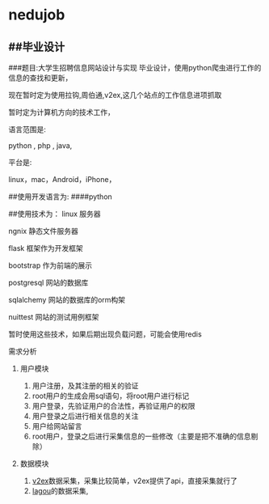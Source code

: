 nedujob
=======
##毕业设计
--------
###题目:大学生招聘信息网站设计与实现
毕业设计，使用python爬虫进行工作的信息的查找和更新，

现在暂时定为使用拉钩,周伯通,v2ex,这几个站点的工作信息进项抓取

暂时定为计算机方向的技术工作，

语言范围是:

python , php , java,

平台是:

linux，mac，Android，iPhone，

##使用开发语言为:
####python

##使用技术为：
linux  服务器

ngnix 静态文件服务器

flask 框架作为开发框架

bootstrap 作为前端的展示

postgresql 网站的数据库

sqlalchemy 网站的数据库的orm构架

nuittest 网站的测试用例框架

暂时使用这些技术，如果后期出现负载问题，可能会使用redis


需求分析



1. 用户模块

    1. 用户注册，及其注册的相关的验证
    2. root用户的生成会用sql语句，将root用户进行标记
    3. 用户登录，先验证用户的合法性，再验证用户的权限
    4. 用户登录之后进行相关信息的关注
    5. 用户给网站留言
    6. root用户，登录之后进行采集信息的一些修改（主要是把不准确的信息剔除）

2. 数据模块

    1. [v2ex](https://www.v2ex.com)数据采集，采集比较简单，v2ex提供了api，直接采集就行了
    2. [lagou](http://www.lagou.com)的数据采集,
